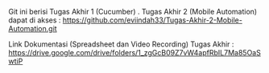 Git ini berisi Tugas Akhir 1 (Cucumber) . Tugas Akhir 2 (Mobile Automation) dapat di akses : https://github.com/eviindah33/Tugas-Akhir-2-Mobile-Automation.git

Link Dokumentasi (Spreadsheet dan Video Recording) Tugas Akhir : https://drive.google.com/drive/folders/1_zgGcB09Z7vW4apfRbIL7Ma85OaSwtiP
